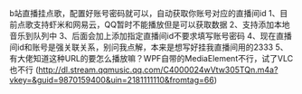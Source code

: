 b站直播挂点歌，配置好账号密码就可以，自动获取你账号对应的直播间id
1、目前点歌支持虾米和网易云，QQ暂时不能播放但是可以获取数据
2、支持添加本地音乐到队列中
3、后面会加上添加指定直播间id不要求填写账号密码
4、现在直播间id和账号是强关联关系，别问我点解，本来是想写好挂我直播间用的2333
5、有大佬知道这种URL的要怎么播放嘛？WPF自带的MediaElement不行，试了VLC也不行
(http://dl.stream.qqmusic.qq.com/C4000024wVtw305TQn.m4a?vkey=&guid=9870159400&uin=2181111110&fromtag=66)
